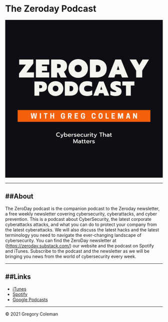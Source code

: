 # The Zeroday Podcast

![ZeroDay Logo](images/ZeroDay-Podcast-Cover.png)

---
##About
---
The ZeroDay podcast is the companion podcast to the Zeroday newsletter, a free weekly newsletter covering cybersecurity, cyberattacks, and cyber prevention. This is a podcast about CyberSecurity, the latest corporate cyberattacks attacks, and what you can do to protect your company from the latest cyberattacks. We will also discuss the latest hacks and the latest terminology you need to navigate the ever-changing landscape of cybersecurity. You can find the ZeroDay newsletter at (https://zeroday.substack.com/) our website and the podcast on Spotify and iTunes. Subscribe to the podcast and the newsletter as we will be bringing you news from the world of cybersecurity every week.

---
##Links
---

- [iTunes](https://podcasts.apple.com/us/podcast/zeroday-podcast/id1575913599)
- [Spotify](https://open.spotify.com/show/5US5vNx1CYfMNqXkr1y8U3)
- [Google Podcasts](https://podcasts.google.com/feed/aHR0cHM6Ly9ncmVnb3J5Y29sZW1hbi5naXRodWIuaW8vemVyb2RheS1wb2RjYXN0L3BvZGNhc3QueG1s)


---
&copy; 2021 Gregory Coleman

